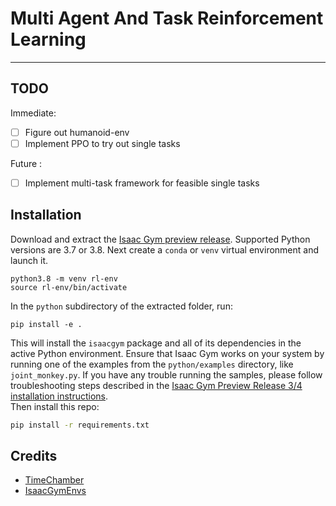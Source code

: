 # Multi Agent And Task Reinforcement Learning

****

## TODO
Immediate:
- [ ] Figure out humanoid-env
- [ ] Implement PPO to try out single tasks
      
Future :
- [ ] Implement multi-task framework for feasible single tasks

## Installation

Download and extract the [Isaac Gym preview release](https://developer.nvidia.com/isaac-gym). Supported Python versions are 3.7 or 3.8. Next create a `conda` or `venv` virtual environment and launch it. 

```
python3.8 -m venv rl-env
source rl-env/bin/activate
```

In the `python` subdirectory of the extracted folder, run:

```
pip install -e .
```

This will install the `isaacgym` package and all of its dependencies in the active Python environment. 
Ensure that Isaac Gym works on your system by running one of the examples from the `python/examples`
directory, like `joint_monkey.py`. If you have any trouble running the samples, please follow troubleshooting steps
described in the [Isaac Gym Preview Release 3/4 installation instructions](https://developer.nvidia.com/isaac-gym).  
Then install this repo:

```bash
pip install -r requirements.txt
```

## Credits

- [TimeChamber](https://github.com/inspirai/TimeChamber)
- [IsaacGymEnvs](https://github.com/NVIDIA-Omniverse/IsaacGymEnvs)
